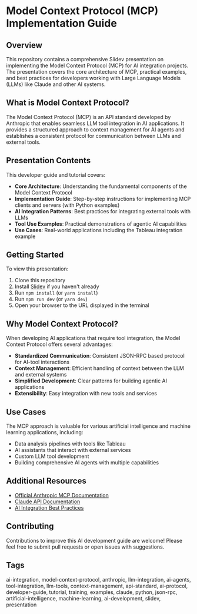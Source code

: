 # Model Context Protocol (MCP) Implementation Guide

## Overview

This repository contains a comprehensive Slidev presentation on implementing the Model Context Protocol (MCP) for AI integration projects. The presentation covers the core architecture of MCP, practical examples, and best practices for developers working with Large Language Models (LLMs) like Claude and other AI systems.

## What is Model Context Protocol?

The Model Context Protocol (MCP) is an API standard developed by Anthropic that enables seamless LLM tool integration in AI applications. It provides a structured approach to context management for AI agents and establishes a consistent protocol for communication between LLMs and external tools.

## Presentation Contents

This developer guide and tutorial covers:

- **Core Architecture**: Understanding the fundamental components of the Model Context Protocol
- **Implementation Guide**: Step-by-step instructions for implementing MCP clients and servers (with Python examples)
- **AI Integration Patterns**: Best practices for integrating external tools with LLMs
- **Tool Use Examples**: Practical demonstrations of agentic AI capabilities
- **Use Cases**: Real-world applications including the Tableau integration example

## Getting Started

To view this presentation:

1. Clone this repository
2. Install [Slidev](https://sli.dev/) if you haven't already
3. Run `npm install` (or `yarn install`)
4. Run `npm run dev` (or `yarn dev`)
5. Open your browser to the URL displayed in the terminal

## Why Model Context Protocol?

When developing AI applications that require tool integration, the Model Context Protocol offers several advantages:

- **Standardized Communication**: Consistent JSON-RPC based protocol for AI-tool interactions
- **Context Management**: Efficient handling of context between the LLM and external systems
- **Simplified Development**: Clear patterns for building agentic AI applications
- **Extensibility**: Easy integration with new tools and services

## Use Cases

The MCP approach is valuable for various artificial intelligence and machine learning applications, including:

- Data analysis pipelines with tools like Tableau
- AI assistants that interact with external services
- Custom LLM tool development
- Building comprehensive AI agents with multiple capabilities

## Additional Resources

- [Official Anthropic MCP Documentation](https://docs.anthropic.com/claude/docs/model-context-protocol)
- [Claude API Documentation](https://docs.anthropic.com/claude/reference/getting-started-with-the-api)
- [AI Integration Best Practices](https://docs.anthropic.com/claude/docs/introduction-to-the-claude-api)

## Contributing

Contributions to improve this AI development guide are welcome! Please feel free to submit pull requests or open issues with suggestions.

## Tags

ai-integration, model-context-protocol, anthropic, llm-integration, ai-agents, tool-integration, llm-tools, context-management, api-standard, ai-protocol, developer-guide, tutorial, training, examples, claude, python, json-rpc, artificial-intelligence, machine-learning, ai-development, slidev, presentation
